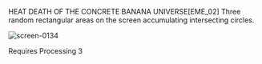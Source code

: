 HEAT DEATH OF THE CONCRETE BANANA UNIVERSE[EME_02] 
Three random rectangular areas on the screen accumulating intersecting circles.

![screen-0134](https://user-images.githubusercontent.com/55522045/138760393-9d15da6d-debe-4a8b-a876-a149b47366b1.jpg)

Requires Processing 3
